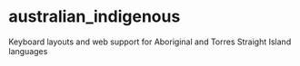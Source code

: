 # australian_indigenous
Keyboard layouts and web support for Aboriginal and Torres Straight Island languages
